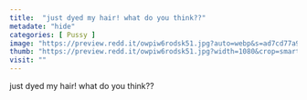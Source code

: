 ```yaml
---
title:  "just dyed my hair! what do you think??"
metadate: "hide"
categories: [ Pussy ]
image: "https://preview.redd.it/owpiw6rodsk51.jpg?auto=webp&s=ad7cd77a9d42011ccfe2792072596d47bf52a8b1"
thumb: "https://preview.redd.it/owpiw6rodsk51.jpg?width=1080&crop=smart&auto=webp&s=19a5d11e54a45c53336ab65210a44c8a44b2838d"
visit: ""
---
```

just dyed my hair! what do you think??
